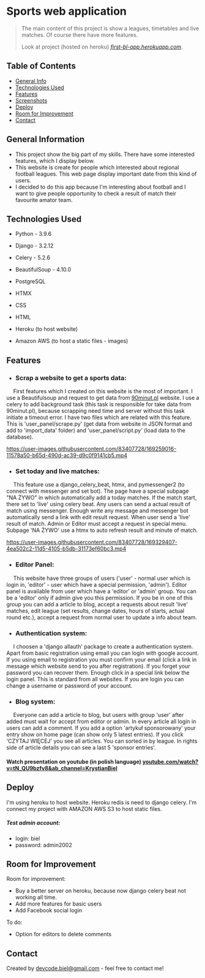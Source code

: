 # Sports web application
> The main content of this project is show a leagues, timetables and live matches. Of course there have more features.
> 
> Look at project (hosted on heroku) [_first-bl-app.herokuapp.com_](https://first-bl-app.herokuapp.com/). <!-- If you have the project hosted somewhere, include the link here. -->

## Table of Contents
* [General Info](#general-information)
* [Technologies Used](#technologies-used)
* [Features](#features)
* [Screenshots](#screenshots)
* [Deploy](#deploy)
* [Room for Improvement](#room-for-improvement)
* [Contact](#contact)
<!-- * [License](#license) -->


## General Information
- This project show the big part of my skills. There have some interested features, which I display below.
- This website is create for people which interested about regional football leagues. This web page display important date from this kind of users.
- I decided to do this app because I'm interesting about football and I want to give people opportunity to check a result of match their favourite amator team.
<!-- You don't have to answer all the questions - just the ones relevant to your project. -->


## Technologies Used
- Python - 3.9.6
- Django - 3.2.12
- Celery - 5.2.6
- BeautifulSoup - 4.10.0
- PostgreSQL
- HTMX
- CSS
- HTML

- Heroku (to host website)
- Amazon AWS (to host a static files - images)

## Features
- ### Scrap a website to get a sports data:
&emsp; First features which I created on this website is the most of important. I use a Beautifulsoup and request to get data from [90minut.pl](http://www.90minut.pl/)  website. I use a celery to add background task (this task is responsible for take data from 90minut.pl), because scrapping need time and server without this task initiate a timeout error. I have two files which are related with this feature. This is 'user_panel/scrape.py' (get data from website in JSON format and add to 'import_data' folder) and 'user_panel/script.py' (load data to the database).



https://user-images.githubusercontent.com/83407728/169259016-11578a50-b65d-490d-ac39-d9c0f9141cb5.mp4


 - ### Set today and live matches:
&emsp; This feature use a django_celery_beat, htmx, and pymessenger2 (to connect with messenger and set bot). The page have a special subpage "NA ŻYWO" in which automatically add a today matches. If the match start, there set to 'live' using celery beat. Any users can send a actual result of match using messenger. Enough write any message and messenger bot automatically send a link with edit result request. When user send a 'live' result of match. Admin or Editor must accept a request in special menu. Subpage 'NA ŻYWO' use a htmx to auto refresh result and minute of match. 


https://user-images.githubusercontent.com/83407728/169329407-4ea502c2-11d5-4105-b5db-31173ef60bc3.mp4


 - ### Editor Panel:
&emsp; This website have three groups of users ('user' - normal user which is login in, 'editor' - user which have a special permission, 'admin'). Editor panel is available from user which have a 'editor' or 'admin' group. You can be a 'editor' only if admin give you this permission. If you be in one of this group you can add a article to blog, accept a requests about result 'live' matches, edit league (set results, change dates, hours of starts, actual round etc.), accept a request from normal user to update a info about team.

 - ### Authentication system:
 &emsp; I choosen a 'django allauth' package to create a authentication system. Apart from basic registration using email you can login with google account. If you using email to registration you must confirm your email (click a link in message which website send to you after registration). If you forget your password you can recover them. Enough click in a special link below the login panel. This is standard from all websites. If you are login you can change a username or password of your account. 
 
 - ### Blog system:
 &emsp; Everyone can add a article to blog, but users with group 'user' after added must wait for accept from editor or admin. In every article all login in users can add a comment. If you add a option 'artykuł sponsorowany' your entry show on home page (can show only 5 latest entries). If you click 'CZYTAJ WIĘCEJ' you see all articles. You can sorted in by league. In rights side of article details you can see a last 5 'sponsor entries'. 
 
 #### Watch presentation on youtube (in polish language) [youtube.com/watch?v=tN_QU9bzfv8&ab_channel=KrystianBiel](https://www.youtube.com/watch?v=tN_QU9bzfv8&ab_channel=KrystianBiel)

## Deploy
I'm using heroku to host website. Heroku redis is need to django celery. I'm connect my project with AMAZON AWS S3 to host static files. 

##### Test admin account: 
- login: biel
- password: admin2002

## Room for Improvement

Room for improvement:
- Buy a better server on heroku, because now django celery beat not working all time.
- Add more features for basic users
- Add Facebook social login

To do:
- Option for editors to delete comments


## Contact
Created by [devcode.biel@gmail.com](devcode.biel@gmail.com) - feel free to contact me!


<!-- Optional -->
<!-- ## License -->
<!-- This project is open source and available under the [... License](). -->

<!-- You don't have to include all sections - just the one's relevant to your project -->
